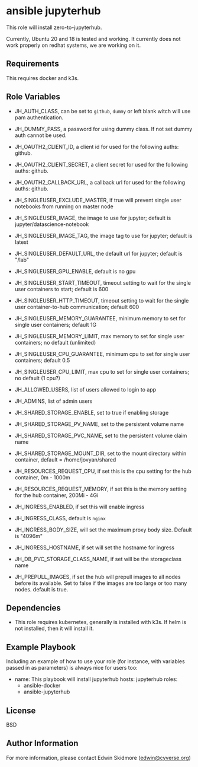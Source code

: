 ansible jupyterhub
==================

This role will install zero-to-jupyterhub.

Currently, Ubuntu 20 and 18 is tested and working.
It currently does not work properly on redhat systems, we are working on it.

Requirements
------------

This requires docker and k3s.

Role Variables
--------------

* JH_AUTH_CLASS, can be set to `github`, `dummy` or left blank witch will use pam authentication.
* JH_DUMMY_PASS, a password for using dummy class. If not set dummy auth cannot be used.
* JH_OAUTH2_CLIENT_ID, a client id for used for the following auths: github.
* JH_OAUTH2_CLIENT_SECRET, a client secret for used for the following auths: github.
* JH_OAUTH2_CALLBACK_URL, a callback url for used for the following auths: github.
* JH_SINGLEUSER_EXCLUDE_MASTER, if true will prevent single user notebooks from running on master node

* JH_SINGLEUSER_IMAGE, the image to use for jupyter; default is jupyter/datascience-notebook
* JH_SINGLEUSER_IMAGE_TAG, the image tag to use for jupyter; default is latest
* JH_SINGLEUSER_DEFAULT_URL, the default url for jupyter; default is "/lab"
* JH_SINGLEUSER_GPU_ENABLE, default is no gpu
* JH_SINGLEUSER_START_TIMEOUT, timeout setting to wait for the single user containers to start; default is 600
* JH_SINGLEUSER_HTTP_TIMEOUT, timeout setting to wait for the single user container-to-hub communication; default 600
* JH_SINGLEUSER_MEMORY_GUARANTEE, minimum memory to set for single user containers; default 1G
* JH_SINGLEUSER_MEMORY_LIMIT, max memory to set for single user containers; no default (unlimited)
* JH_SINGLEUSER_CPU_GUARANTEE, minimum cpu to set for single user containers; default 0.5
* JH_SINGLEUSER_CPU_LIMIT, max cpu to set for single user containers; no default (1 cpu?)

* JH_ALLOWED_USERS, list of users allowed to login to app
* JH_ADMINS, list of admin users

* JH_SHARED_STORAGE_ENABLE, set to true if enabling storage
* JH_SHARED_STORAGE_PV_NAME, set to the persistent volume name
* JH_SHARED_STORAGE_PVC_NAME, set to the persistent volume claim name
* JH_SHARED_STORAGE_MOUNT_DIR, set to the mount directory within container, default = /home/jovyan/shared

* JH_RESOURCES_REQUEST_CPU, if set this is the cpu setting for the hub container, 0m - 1000m
* JH_RESOURCES_REQUEST_MEMORY, if set this is the memory setting for the hub container, 200Mi - 4Gi

* JH_INGRESS_ENABLED, if set this will enable ingress
* JH_INGRESS_CLASS, default is `nginx`
* JH_INGRESS_BODY_SIZE, will set the maximum proxy body size. Default is "4096m"
* JH_INGRESS_HOSTNAME, if set will set the hostname for ingress

* JH_DB_PVC_STORAGE_CLASS_NAME, if set will be the storageclass name

* JH_PREPULL_IMAGES, if set the hub will prepull images to all nodes before its available. Set to false if the images are too large or too many nodes. default is true.

Dependencies
------------

* This role requires kubernetes, generally is installed with k3s. If helm is not installed, then it will install it.

Example Playbook
----------------

Including an example of how to use your role (for instance, with variables passed in as parameters) is always nice for users too:

- name: This playbook will install jupyterhub
  hosts: jupyterhub
  roles:
  - ansible-docker
  - ansible-jupyterhub

License
-------

BSD

Author Information
------------------

For more information, please contact Edwin Skidmore (edwin@cyverse.org)
